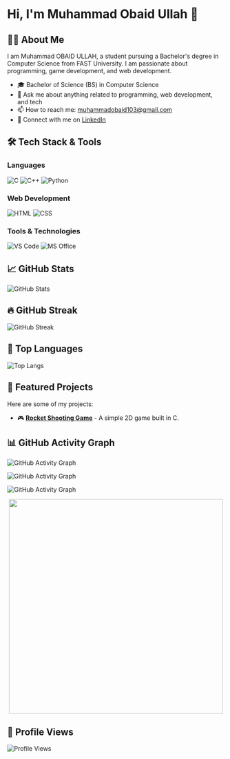 # Hi, I'm Muhammad Obaid Ullah 👋

## 👨‍🎓 About Me
I am Muhammad OBAID ULLAH, a student pursuing a Bachelor's degree in Computer Science from FAST University. I am passionate about programming, game development, and web development.

- 🎓 Bachelor of Science (BS) in Computer Science
- 💬 Ask me about anything related to programming, web development, and tech
- 📫 How to reach me: muhammadobaid103@gmail.com
- 🔗 Connect with me on [LinkedIn](https://www.linkedin.com/in/muhammad-obaid-ullah-29b6b0323/)

## 🛠️ Tech Stack & Tools

### **Languages**
![C](https://img.shields.io/badge/-C-A8B9CC?style=flat&logo=c&logoColor=white)
![C++](https://img.shields.io/badge/-C++-00599C?style=flat&logo=c%2B%2B&logoColor=white)
![Python](https://img.shields.io/badge/-Python-3776AB?style=flat&logo=python&logoColor=white)

### **Web Development**
![HTML](https://img.shields.io/badge/-HTML-E34F26?style=flat&logo=html5&logoColor=white)
![CSS](https://img.shields.io/badge/-CSS-1572B6?style=flat&logo=css3&logoColor=white)

### **Tools & Technologies**
![VS Code](https://img.shields.io/badge/-VS%20Code-007ACC?style=flat&logo=visual-studio-code&logoColor=white)
![MS Office](https://img.shields.io/badge/-MS%20Office-D83B01?style=flat&logo=microsoft-office&logoColor=white)

<!-- GitHub Stats -->
## 📈 GitHub Stats

![GitHub Stats](https://github-readme-stats.vercel.app/api?username=Obaid03&show_icons=true&count_private=true&theme=radical&card_width=497)

<!-- ![GitHub Stats](https://github-readme-stats.vercel.app/api?username=Obaid03&show_icons=true&count_private=true&theme=radical&card_width=497&custom_title=GITHUB%20STATS)-->

<!-- GitHub Streak -->
## 🔥 GitHub Streak

![GitHub Streak](https://github-readme-streak-stats.herokuapp.com/?user=Obaid03&theme=radical)


<!-- Most Used Languages -->
## 🚀 Top Languages

![Top Langs](https://github-readme-stats.vercel.app/api/top-langs/?username=Obaid03&layout=compact&theme=radical&card_width=497)

## 🚀 Featured Projects
Here are some of my projects:

- 🎮 **[Rocket Shooting Game](https://github.com/Obaid03/PF_RocketGame)** - A simple 2D game built in C.

## 📊 GitHub Activity Graph
![GitHub Activity Graph](https://github-readme-activity-graph.vercel.app/graph?username=Obaid03&theme=radical)

![GitHub Activity Graph](https://github-readme-activity-graph.vercel.app/graph?username=Obaid03&theme=github-dark)

![GitHub Activity Graph](https://github-readme-activity-graph.vercel.app/graph?username=Obaid03&theme=tokyo-night)

<p align="center">
  <img src="https://github-readme-activity-graph.vercel.app/graph?username=Obaid03&theme=github-dark" width="497px"/>
</p>


## 👀 Profile Views
![Profile Views](https://komarev.com/ghpvc/?username=Obaid03&color=blue)










